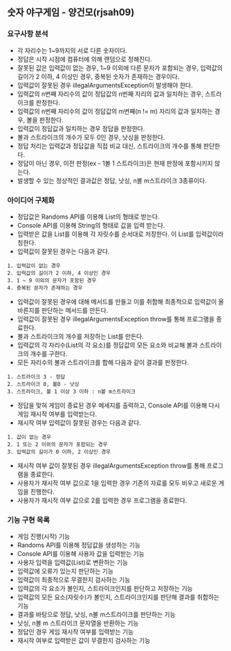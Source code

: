 ## 숫자 야구게임 - 양건모(rjsah09)

### 요구사항 분석
- 각 자리수는 1~9까지의 서로 다른 숫자이다.
- 정답은 시작 시점에 컴퓨터에 의해 랜덤으로 정해진다.
- 잘못된 값은 입력값이 없는 경우, 1~9 이외에 다른 문자가 포함되는 경우, 입력값의 길이가 2 이하, 4 이상인 경우, 중복된 숫자가 존재하는 경우이다.
- 입력값이 잘못된 경우 illegalArgumentsException이 발생해야 한다.
- 입력값의 n번째 자리수의 값이 정답값의 n번째 자리의 값과 일치하는 경우, 스트라이크를 판정한다.
- 입력값의 n번째 자리수의 값이 정답값의 m번째(n != m) 자리의 값과 일치하는 경우, 볼을 판정한다.
- 입력값이 정답값과 일치하는 경우 정답을 판정한다.
- 볼과 스트라이크의 개수가 모두 0인 경우, 낫싱을 판정한다.
- 정답 처리는 입력값과 정답값을 직접 비교 대신, 스트라이크의 개수를 통해 판단한다.
- 정답이 아닌 경우, 이전 판정(ex - 1볼 1 스트라이크)은 현재 판정에 포함시키지 않는다.
- 발생할 수 있는 정상적인 결과값은 정답, 낫싱, n볼 m스트라이크 3종류이다.

### 아이디어 구체화
- 정답값은 Randoms API를 이용해 List<Integer>의 형태로 받는다.
- Console API를 이용해 String의 형태로 값을 입력 받는다.
- 입력받은 값을 List<Integer>를 이용해 각 자릿수를 순서대로 저장한다. 이 List를 입력값이라 칭한다.
- 입력값이 잘못된 경우는 다음과 같다.
```
1. 입력값이 없는 경우
2. 입력값의 길이가 2 이하, 4 이상인 경우
3. 1 ~ 9 이외의 문자가 포함된 경우
4. 중복된 문자가 존재하는 경우 
```
- 입력값이 잘못된 경우에 대해 메서드를 만들고 이를 취합해 최종적으로 입력값이 올바른지를 판단하는 메서드를 만든다.
- 입력값이 잘못된 경우 illegalArgumentsException throw를 통해 프로그램을 종료한다.
- 볼과 스트라이크의 개수를 저장하는 List를 만든다.
- 입력값의 각 자리수(List의 각 요소)를 정답값의 모든 요소와 비교해 볼과 스트라이크의 개수를 구한다.
- 모든 자리수의 볼과 스트라이크를 합해 다음과 같이 결과를 판정한다.
```
1. 스트라이크 3 - 정답
2. 스트라이크 0, 볼0 - 낫싱
3. 스트라이크, 볼 1 이상 3 이하 : n볼 m스트라이크
```
- 정답을 맞혀 게임이 종료된 경우 메세지를 출력하고, Console API를 이용해 다시 게임 재시작 여부를 입력받는다.
- 재시작 여부 입력값이 잘못된 경우는 다음과 같다.
```
1. 값이 없는 경우
2. 1 또는 2 이외의 문자가 포함되는 경우
3. 입력값의 길이가 0 이하, 2 이상인 경우
```
- 재시작 여부 값이 잘못된 경우 illegalArgumentsException throw를 통해 프로그램을 종료한다.
- 사용자가 재시작 여부 값으로 1을 입력한 경우 기존의 자료를 모두 비우고 새로운 게임을 진행한다.
- 사용자가 재시작 여부 값으로 2를 입력한 경우 프로그램을 종료한다.

### 기능 구현 목록
- 게임 진행(시작) 기능
- Randoms API를 이용해 정답값을 생성하는 기능
- Console API를 이용해 사용자 값을 입력받는 기능
- 사용자 입력을 입력값(List)로 변환하는 기능
- 입력값에 오류가 있는지 판단하는 기능
- 입력값이 최종적으로 무결한지 검사하는 기능
- 입력값의 각 요소가 볼인지, 스트라이크인지를 판단하고 저장하는 기능
- 입력값의 모든 요소(자릿수)가 볼인지, 스트라이크인지를 판단해 결과를 취합하는 기능
- 결과를 바탕으로 정답, 낫싱, n볼 m스트라이크를 판단하는 기능
- 낫싱, n볼 m 스트라이크 문자열을 반환하는 기능
- 정답인 경우 게임 재시작 여부를 입력받는 기능
- 재시작 여부로 입력받은 값이 무결한지 검사하는 기능